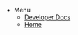 - Menu
  - [Developer Docs](https://nexos.netlify.app)
  - [Home](https://nexosdocs.netlify.app)
  
